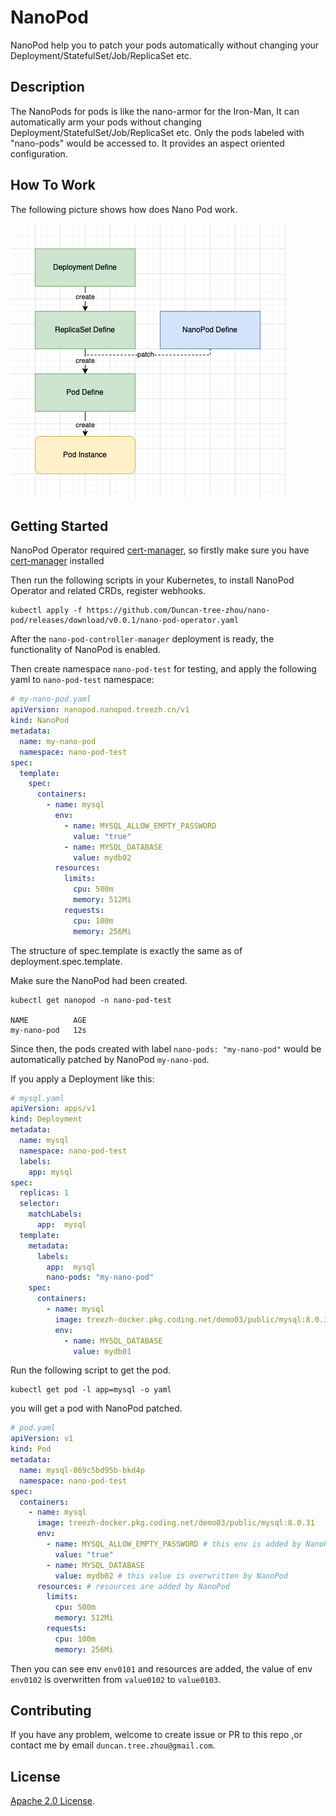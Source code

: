 # NanoPod

NanoPod help you to patch your pods automatically without changing your Deployment/StatefulSet/Job/ReplicaSet etc.

## Description

The NanoPods for pods is like the nano-armor for the Iron-Man, It can automatically arm your pods without changing Deployment/StatefulSet/Job/ReplicaSet etc. Only the pods labeled with "nano-pods" would be accessed to. It provides an aspect oriented configuration.

## How To Work

The following picture shows how does Nano Pod work.

![How Nano Pod work](./doc/img/how-nano-pod-work.png)

## Getting Started

NanoPod Operator required [cert-manager](https://cert-manager.io/docs/installation/), so firstly make sure you have [cert-manager](https://cert-manager.io/docs/installation/) installed

Then run the following scripts in your Kubernetes, to install NanoPod Operator and related CRDs, register webhooks.
```shell
kubectl apply -f https://github.com/Duncan-tree-zhou/nano-pod/releases/download/v0.0.1/nano-pod-operator.yaml
```

After the `nano-pod-controller-manager` deployment is ready, the functionality of NanoPod is enabled. 

Then create namespace `nano-pod-test` for testing, and apply the following yaml to `nano-pod-test` namespace: 

```yaml
# my-nano-pod.yaml
apiVersion: nanopod.nanopod.treezh.cn/v1
kind: NanoPod
metadata:
  name: my-nano-pod
  namespace: nano-pod-test
spec:
  template:
    spec:
      containers:
        - name: mysql
          env:
            - name: MYSQL_ALLOW_EMPTY_PASSWORD
              value: "true"
            - name: MYSQL_DATABASE
              value: mydb02
          resources:
            limits:
              cpu: 500m
              memory: 512Mi
            requests:
              cpu: 100m
              memory: 256Mi

```

The structure of spec.template is exactly the same as of deployment.spec.template.

Make sure the NanoPod had been created.

```shell
kubectl get nanopod -n nano-pod-test

NAME          AGE
my-nano-pod   12s
```

Since then, the pods created with label `nano-pods: "my-nano-pod"` would be automatically patched by NanoPod `my-nano-pod`.

If you apply a Deployment like this:

```yaml
# mysql.yaml
apiVersion: apps/v1
kind: Deployment
metadata:
  name: mysql
  namespace: nano-pod-test
  labels:
    app: mysql
spec:
  replicas: 1
  selector:
    matchLabels:
      app:  mysql
  template:
    metadata:
      labels:
        app:  mysql
        nano-pods: "my-nano-pod"
    spec:
      containers:
        - name: mysql
          image: treezh-docker.pkg.coding.net/demo03/public/mysql:8.0.31
          env:
            - name: MYSQL_DATABASE
              value: mydb01

```

Run the following script to get the pod.
 
```shell
kubectl get pod -l app=mysql -o yaml
```

you will get a pod with NanoPod patched.

```yaml
# pod.yaml
apiVersion: v1
kind: Pod
metadata:
  name: mysql-869c5bd95b-bkd4p
  namespace: nano-pod-test
spec:
  containers:
    - name: mysql
      image: treezh-docker.pkg.coding.net/demo03/public/mysql:8.0.31
      env:
        - name: MYSQL_ALLOW_EMPTY_PASSWORD # this env is added by NanoPod
          value: "true"
        - name: MYSQL_DATABASE
          value: mydb02 # this value is overwritten by NanoPod
      resources: # resources are added by NanoPod
        limits:
          cpu: 500m
          memory: 512Mi
        requests:
          cpu: 100m
          memory: 256Mi
```

Then you can see env `env0101` and resources are added, the value of env `env0102` is overwritten from `value0102` to `value0103`.

## Contributing

 If you have any problem, welcome to create issue or PR to this repo ,or contact me by email `duncan.tree.zhou@gmail.com`.

## License

[Apache 2.0 License](./LICENSE).

